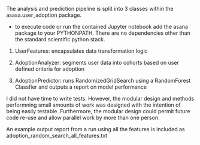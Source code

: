 
The analysis and prediction pipeline is split into 3 classes within the asasa.user_adoption package.

* to execute code or run the contained Jupyter notebook add the asana package to your PYTHONPATH. There are no dependencies other than the standard scientific python stack. 

1) UserFeatures: encapsulates data transformation logic

2) AdoptionAnalyzer: segments user data into cohorts based on user defined criteria for adoption

3) AdoptionPredictor: runs RandomizedGridSearch using a RandomForest Classfier and outputs a report on model performance

I did not have time to write tests. However, the modular design and methods performning small amounts of work was designed with 
the intention of being easily testable. Furthermore, the modular design could permit future code re-use and allow parallel work 
by more than one person. 

An example output report from a run using all the features is included as adoption_random_search_all_features.txt


